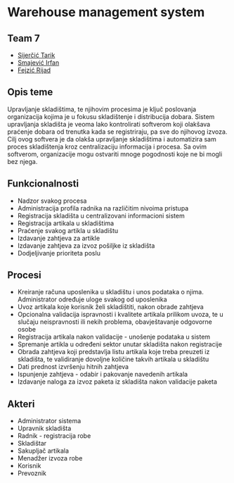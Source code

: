 # Warehouse management system

## Team 7

- [Sijerčić Tarik](https://github.com/tsijercic1 "Github")
- [Smajević Irfan](https://github.com/smajevicirfan "Github")
- [Fejzić Rijad](https://github.com/rfejzic1 "Github")

## Opis teme

Upravljanje skladištima, te njihovim procesima je ključ poslovanja organizacija kojima je u fokusu  skladištenje i distribucija dobara. Sistem upravljanja skladišta je veoma lako kontrolirati softverom koji olakšava praćenje dobara od trenutka kada se registriraju, pa sve do njihovog izvoza. Cilj ovog softvera je da olakša upravljanje skladištima i automatizira sam proces skladištenja kroz centralizaciju informacija i procesa. Sa ovim softverom, organizacije mogu ostvariti mnoge pogodnosti koje ne bi mogli bez njega.

## Funkcionalnosti

- Nadzor svakog procesa
- Administracija profila radnika na različitim nivoima pristupa
- Registracija skladišta u centralizovani informacioni sistem
- Registracija artikala u skladištima
- Praćenje svakog artikla u skladištu
- Izdavanje zahtjeva za artikle
- Izdavanje zahtjeva za izvoz pošiljke iz skladišta
- Dodjeljivanje prioriteta poslu

## Procesi

- Kreiranje računa uposlenika u skladištu i unos podataka o njima. Administrator određuje uloge svakog od uposlenika
- Uvoz artikala koje korisnik želi skladištiti, nakon obrade zahtjeva
- Opcionalna validacija ispravnosti i kvalitete artikala prilikom uvoza, te u slučaju neispravnosti ili nekih problema, obavještavanje odgovorne osobe
- Registracija artikala nakon validacije - unošenje podataka u sistem
- Spremanje artikla u određeni sektor unutar skladišta nakon registracije
- Obrada zahtjeva koji predstavlja listu artikala koje treba preuzeti iz skladišta, te validiranje dovoljne količine takvih artikala u skladištu
- Dati prednost izvršenju hitnih zahtjeva
- Ispunjenje zahtjeva - odabir i pakovanje navedenih artikala
- Izdavanje naloga za izvoz paketa iz skladišta nakon validacije paketa

## Akteri

- Administrator sistema
- Upravnik skladišta
- Radnik - registracija robe
- Skladištar
- Sakupljač artikala
- Menadžer izvoza robe
- Korisnik
- Prevoznik
